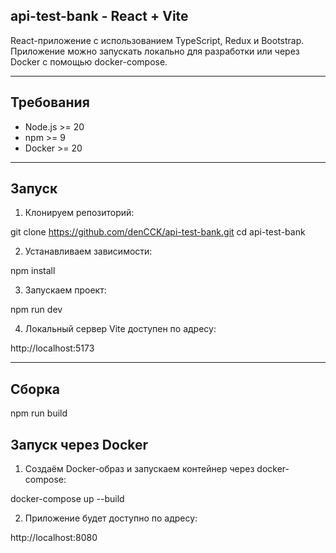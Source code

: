 ## api-test-bank - React + Vite

React-приложение с использованием TypeScript, Redux и Bootstrap.  
Приложение можно запускать локально для разработки или через Docker с помощью docker-compose.

---

## Требования

- Node.js >= 20
- npm >= 9
- Docker >= 20

---

## Запуск

1. Клонируем репозиторий:

git clone https://github.com/denCCK/api-test-bank.git
cd api-test-bank

2. Устанавливаем зависимости:

npm install

3. Запускаем проект:

npm run dev

4. Локальный сервер Vite доступен по адресу:

http://localhost:5173

---

## Сборка

npm run build


## Запуск через Docker

1. Создаём Docker-образ и запускаем контейнер через docker-compose:

docker-compose up --build

2. Приложение будет доступно по адресу:

http://localhost:8080